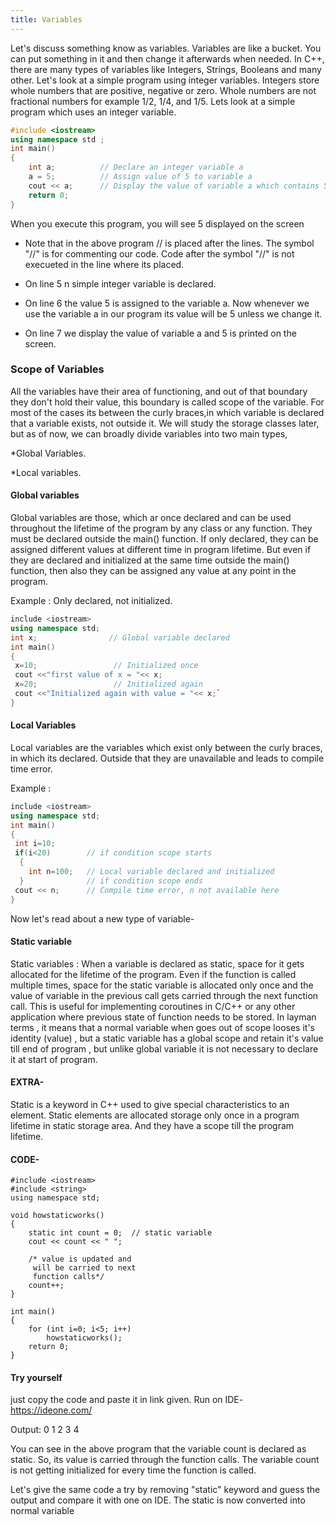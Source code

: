 ```yaml
---
title: Variables
---
```


Let's discuss something know as variables. Variables are like a bucket. You can put something in it and then change it 
afterwards when needed.
In C++, there are many types of variables like Integers, Strings, Booleans and many other.
Let's look at a simple program using integer variables. Integers store whole numbers that are positive, negative or zero. Whole numbers are not fractional numbers for example 1/2, 1/4, and 1/5. Lets look at a simple program which uses an integer 
variable.

```cpp
#include <iostream>
using namespace std ;
int main()
{
    int a;          // Declare an integer variable a
    a = 5;          // Assign value of 5 to variable a
    cout << a;      // Display the value of variable a which contains 5
    return 0;
}
```

When you execute this program, you will see 5 displayed on the screen

* Note that in the above program // is placed after the lines. The symbol "//" is for commenting our code. Code after the symbol
  "//" is not execueted in the line where its placed.

* On line 5 n simple integer variable is declared.
* On line 6 the value 5 is assigned to the variable a. Now whenever we use the variable a in our program its value will be 5
  unless we change it.
* On line 7 we display the value of variable a and 5 is printed on the screen.
### Scope of Variables
All the variables have their area of functioning, and out of that boundary they don't hold their value, this boundary is called scope of the variable. For most of the cases its between the curly braces,in which variable is declared that a variable exists, not outside it. We will study the storage classes later, but as of now, we can broadly divide variables into two main types,

*Global Variables.

*Local variables.

#### Global variables

Global variables are those, which ar once declared and can be used throughout the lifetime of the program by any class or any function. They must be declared outside the main() function. If only declared, they can be assigned different values at different time in program lifetime. But even if they are declared and initialized at the same time outside the main() function, then also they can be assigned any value at any point in the program.

Example : Only declared, not initialized.

```cpp
include <iostream>
using namespace std;
int x;                // Global variable declared
int main()
{
 x=10;                 // Initialized once
 cout <<"first value of x = "<< x;
 x=20;                 // Initialized again
 cout <<"Initialized again with value = "<< x;`
}
```

#### Local Variables
Local variables are the variables which exist only between the curly braces, in which its declared. Outside that they are unavailable and leads to compile time error.

Example :

```cpp
include <iostream>
using namespace std;
int main()
{
 int i=10;
 if(i<20)        // if condition scope starts
  {
    int n=100;   // Local variable declared and initialized
  }              // if condition scope ends
 cout << n;      // Compile time error, n not available here
}
```

Now let's read about a new type of variable-
#### Static variable

Static variables : When a variable is declared as static, space for it gets allocated for the lifetime of the program. Even if the function is called multiple times, space for the static variable is allocated only once and the value of variable in the previous call gets carried through the next function call. This is useful for implementing coroutines in C/C++ or any other application where previous state of function needs to be stored.
In layman terms , it means that a normal variable when goes out of scope looses it's identity (value) , but a static variable has a global scope and retain it's value till end of program , but unlike global variable it is not necessary to declare it at start of program.

#### EXTRA-
Static is a keyword in C++ used to give special characteristics to an element. Static elements are allocated storage only once in a program lifetime in static storage area. And they have a scope till the program lifetime.


#### CODE-

```
#include <iostream>
#include <string>
using namespace std;
 
void howstaticworks()
{
    static int count = 0;  // static variable
    cout << count << " ";
     
    /* value is updated and
     will be carried to next
     function calls*/
    count++;
}
 
int main()
{
    for (int i=0; i<5; i++)    
        howstaticworks();
    return 0;
}
```
#### Try yourself
just copy the code and paste it in link given.
Run on IDE- https://ideone.com/


Output:
0 1 2 3 4 

You can see in the above program that the variable count is declared as static. So, its value is carried through the function calls. The variable count is not getting initialized for every time the function is called.

Let's give the same code a try by removing "static" keyword and guess the output and compare it with one on IDE.
The static is now converted into normal variable


